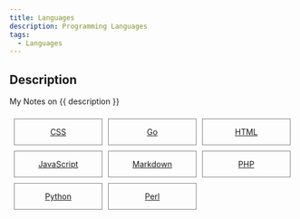 ```yaml
---
title: Languages
description: Programming Languages
tags:
  - Languages
---
```


## Description

My Notes on {{ description }}

<style>
.outter-container {
  padding: 0.5rem;
  display: grid;
  grid-template-columns: 1fr 1fr 1fr; /* Fractional  */
  gap: 10px;
    /* column-gap: 10px; 
    row-gap: 20px; */
}

.item-00 {
  text-align: center;
  border: 0.25px solid gray;
}
</style>

<div class="outter-container">
    <div class="item-00"><a href="css/"><p>CSS</p></a></div>
    <div class="item-00"><a href="go/"><p>Go</p></a></div>
    <div class="item-00"><a href="html/"><p>HTML</p></a></div>
    <div class="item-00"><a href="javascript/"><p>JavaScript</p></a></div>
    <div class="item-00"><a href="markdown/"><p>Markdown</p></a></div>
    <div class="item-00"><a href="https://www.php.net/"><p>PHP</p></a></div> 
    <div class="item-00"><a href="python/"><p>Python</p></a></div>
    <div class="item-00"><a href="https://www.perl.org/"><p>Perl</p></a></div> 
</div>
